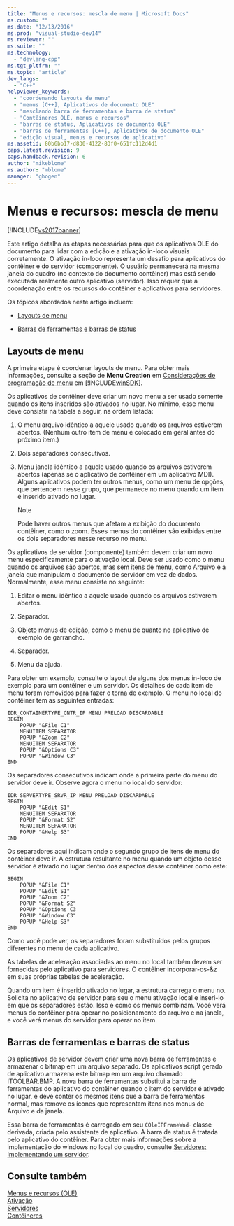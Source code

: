 ```yaml
---
title: "Menus e recursos: mescla de menu | Microsoft Docs"
ms.custom: ""
ms.date: "12/13/2016"
ms.prod: "visual-studio-dev14"
ms.reviewer: ""
ms.suite: ""
ms.technology: 
  - "devlang-cpp"
ms.tgt_pltfrm: ""
ms.topic: "article"
dev_langs: 
  - "C++"
helpviewer_keywords: 
  - "coordenando layouts de menu"
  - "menus [C++], Aplicativos de documento OLE"
  - "mesclando barra de ferramentas e barra de status"
  - "Contêineres OLE, menus e recursos"
  - "barras de status, Aplicativos de documento OLE"
  - "barras de ferramentas [C++], Aplicativos de documento OLE"
  - "edição visual, menus e recursos de aplicativo"
ms.assetid: 80b6bb17-d830-4122-83f0-651fc112d4d1
caps.latest.revision: 9
caps.handback.revision: 6
author: "mikeblome"
ms.author: "mblome"
manager: "ghogen"
---
```

# Menus e recursos: mescla de menu
[!INCLUDE[vs2017banner](../assembler/inline/includes/vs2017banner.md)]

Este artigo detalha as etapas necessárias para que os aplicativos OLE do documento para lidar com a edição e a ativação in\-loco visuais corretamente.  O ativação in\-loco representa um desafio para aplicativos do contêiner e do servidor \(componente\).  O usuário permanecerá na mesma janela do quadro \(no contexto do documento contêiner\) mas está sendo executada realmente outro aplicativo \(servidor\).  Isso requer que a coordenação entre os recursos do contêiner e aplicativos para servidores.  
  
 Os tópicos abordados neste artigo incluem:  
  
-   [Layouts de menu](#_core_menu_layouts)  
  
-   [Barras de ferramentas e barras de status](#_core_toolbars_and_status_bars)  
  
##  <a name="_core_menu_layouts"></a> Layouts de menu  
 A primeira etapa é coordenar layouts de menu.  Para obter mais informações, consulte a seção de **Menu Creation** em [Considerações de programação de menu](https://msdn.microsoft.com/en-us/library/ms647557.aspx) em [!INCLUDE[winSDK](../atl/includes/winsdk_md.md)].  
  
 Os aplicativos de contêiner deve criar um novo menu a ser usado somente quando os itens inseridos são ativados no lugar.  No mínimo, esse menu deve consistir na tabela a seguir, na ordem listada:  
  
1.  O menu arquivo idêntico a aquele usado quando os arquivos estiverem abertos. \(Nenhum outro item de menu é colocado em geral antes do próximo item.\)  
  
2.  Dois separadores consecutivos.  
  
3.  Menu janela idêntico a aquele usado quando os arquivos estiverem abertos \(apenas se o aplicativo de contêiner em um aplicativo MDI\).  Alguns aplicativos podem ter outros menus, como um menu de opções, que pertencem nesse grupo, que permanece no menu quando um item é inserido ativado no lugar.  
  
    > [!NOTE]
    >  Pode haver outros menus que afetam a exibição do documento contêiner, como o zoom.  Esses menus do contêiner são exibidas entre os dois separadores nesse recurso no menu.  
  
 Os aplicativos de servidor \(componente\) também devem criar um novo menu especificamente para o ativação local.  Deve ser usado como o menu quando os arquivos são abertos, mas sem itens de menu, como Arquivo e a janela que manipulam o documento de servidor em vez de dados.  Normalmente, esse menu consiste no seguinte:  
  
1.  Editar o menu idêntico a aquele usado quando os arquivos estiverem abertos.  
  
2.  Separador.  
  
3.  Objeto menus de edição, como o menu de quanto no aplicativo de exemplo de garrancho.  
  
4.  Separador.  
  
5.  Menu da ajuda.  
  
 Para obter um exemplo, consulte o layout de alguns dos menus in\-loco de exemplo para um contêiner e um servidor.  Os detalhes de cada item de menu foram removidos para fazer o torna de exemplo.  O menu no local do contêiner tem as seguintes entradas:  
  
```  
IDR_CONTAINERTYPE_CNTR_IP MENU PRELOAD DISCARDABLE   
BEGIN  
    POPUP "&File C1"  
    MENUITEM SEPARATOR  
    POPUP "&Zoom C2"  
    MENUITEM SEPARATOR  
    POPUP "&Options C3"  
    POPUP "&Window C3"  
END  
```  
  
 Os separadores consecutivos indicam onde a primeira parte do menu do servidor deve ir.  Observe agora o menu no local do servidor:  
  
```  
IDR_SERVERTYPE_SRVR_IP MENU PRELOAD DISCARDABLE   
BEGIN  
    POPUP "&Edit S1"  
    MENUITEM SEPARATOR  
    POPUP "&Format S2"  
    MENUITEM SEPARATOR  
    POPUP "&Help S3"  
END  
```  
  
 Os separadores aqui indicam onde o segundo grupo de itens de menu do contêiner deve ir.  A estrutura resultante no menu quando um objeto desse servidor é ativado no lugar dentro dos aspectos desse contêiner como este:  
  
```  
BEGIN  
    POPUP "&File C1"  
    POPUP "&Edit S1"  
    POPUP "&Zoom C2"  
    POPUP "&Format S2"  
    POPUP "&Options C3  
    POPUP "&Window C3"  
    POPUP "&Help S3"  
END  
```  
  
 Como você pode ver, os separadores foram substituídos pelos grupos diferentes no menu de cada aplicativo.  
  
 As tabelas de aceleração associadas ao menu no local também devem ser fornecidas pelo aplicativo para servidores.  O contêiner incorporar\-os\-&z em suas próprias tabelas de aceleração.  
  
 Quando um item é inserido ativado no lugar, a estrutura carrega o menu no.  Solicita no aplicativo de servidor para seu o menu ativação local e inseri\-lo em que os separadores estão.  Isso é como os menus combinam.  Você verá menus do contêiner para operar no posicionamento do arquivo e na janela, e você verá menus do servidor para operar no item.  
  
##  <a name="_core_toolbars_and_status_bars"></a> Barras de ferramentas e barras de status  
 Os aplicativos de servidor devem criar uma nova barra de ferramentas e armazenar o bitmap em um arquivo separado.  Os aplicativos script gerado de aplicativo armazena este bitmap em um arquivo chamado ITOOLBAR.BMP.  A nova barra de ferramentas substitui a barra de ferramentas do aplicativo do contêiner quando o item do servidor é ativado no lugar, e deve conter os mesmos itens que a barra de ferramentas normal, mas remove os ícones que representam itens nos menus de Arquivo e da janela.  
  
 Essa barra de ferramentas é carregado em seu `COleIPFrameWnd`\- classe derivada, criada pelo assistente de aplicativo.  A barra de status é tratada pelo aplicativo do contêiner.  Para obter mais informações sobre a implementação do windows no local do quadro, consulte [Servidores: Implementando um servidor](../mfc/servers-implementing-a-server.md).  
  
## Consulte também  
 [Menus e recursos \(OLE\)](../mfc/menus-and-resources-ole.md)   
 [Ativação](../mfc/activation-cpp.md)   
 [Servidores](../mfc/servers.md)   
 [Contêineres](../mfc/containers.md)